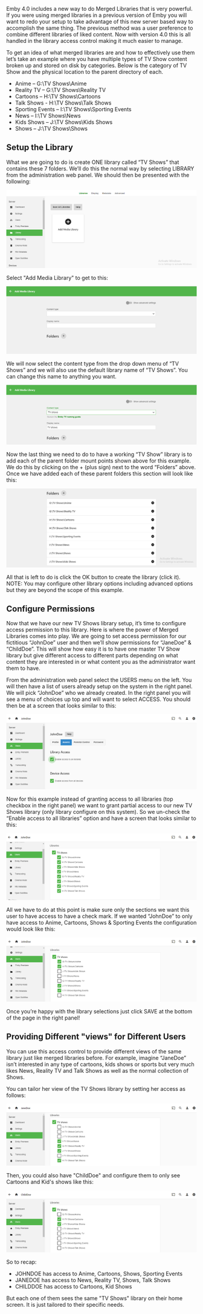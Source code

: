 Emby 4.0 includes a new way to do Merged Libraries that is very powerful.  If you were using merged libraries in a previous version of Emby you will want to redo your setup to take advantage of this new server based way to accomplish the same thing.  The previous method was a user preference to combine different libraries of liked content.  Now with version 4.0 this is all handled in the library access control making it much easier to manage.

To get an idea of what merged libraries are and how to effectively use them let’s take an example where you have multiple types of TV Show content broken up and stored on disk by categories. Below is the category of TV Show and the physical location to the parent directory of each.

* Anime – G:\TV Shows\Anime
* Reality TV – G:\TV Shows\Reality TV
* Cartoons – H:\TV Shows\Cartoons
* Talk Shows - H:\TV Shows\Talk Shows
* Sporting Events – I:\TV Shows\Sporting Events
* News – I:\TV Shows\News
* Kids Shows – J:\TV Shows\Kids Shows
* Shows – J:\TV Shows\Shows

## Setup the Library

What we are going to do is create ONE library called “TV Shows” that contains these 7 folders.  We’ll do this the normal way by selecting LIBRARY from the administration web panel. We should then be presented with the following:

![Library](images/server/Library.png)

Select "Add Media Library" to get to this:

![Library](images/server/Library2.png)

We will now select the content type from the drop down menu of “TV Shows” and we will also use the default library name of “TV Shows”. You can change this name to anything you want.

![Library](images/server/Library3.png)

Now the last thing we need to do to have a working “TV Show” library is to add each of the parent folder mount points shown above for this example. We do this by clicking on the + (plus sign) next to the word “Folders” above.  Once we have added each of these parent folders this section will look like this:

![Library](images/server/Library4.png)

All that is left to do is click the OK button to create the library (click it).  NOTE: You may configure other library options including advanced options but they are beyond the scope of this example.

## Configure Permissions

Now that we have our new TV Shows library setup, it’s time to configure access permission to this library.  Here is where the power of Merged Libraries comes into play.  We are going to set access permission for our fictitious “JohnDoe” user and then we’ll show permissions for “JaneDoe” & “ChildDoe”.  This will show how easy it is to have one master TV Show library but give different access to different parts depending on what content they are interested in or what content you as the administrator want them to have.

From the administration web panel select the USERS menu on the left.  You will then have a list of users already setup on the system in the right panel.  We will pick “JohnDoe” who we already created.
In the right panel you will see a menu of choices up top and will want to select ACCESS.  You should then be at a screen that looks similar to this:

![Access](images/server/Access1.png)

Now for this example instead of granting access to all libraries (top checkbox in the right panel) we want to grant partial access to our new TV Shows library (only library configure on this system).  So we un-check the “Enable access to all libraries” option and have a screen that looks similar to this:

![Access](images/server/Access2.png)

All we have to do at this point is make sure only the sections we want this user to have access to have a check mark.
If we wanted “JohnDoe” to only have access to Anime, Cartoons, Shows & Sporting Events the configuration would look like this:

![Access](images/server/Access3.png)

Once you’re happy with the library selections just click SAVE at the bottom of the page in the right panel!

## Providing Different "views" for Different Users

You can use this access control to provide different views of the same library just like merged libraries before.  For example, imagine “JaneDoe” isn’t interested in any type of cartoons, kids shows or sports but very much likes News, Reality TV and Talk Shows as well as the normal collection of Shows.

You can tailor her view of the TV Shows library by setting her access as follows:

![Access](images/server/Access4.png)

Then, you could also have "ChildDoe" and configure them to only see Cartoons and Kid's shows like this:

![Access](images/server/Access5.png)

So to recap:

* JOHNDOE has access to Anime, Cartoons, Shows, Sporting Events
* JANEDOE has access to News, Reality TV, Shows, Talk Shows
* CHILDDOE has access to Cartoons, Kid Shows

But each one of them sees the same "TV Shows" library on their home screen.  It is just tailored to their specific needs.